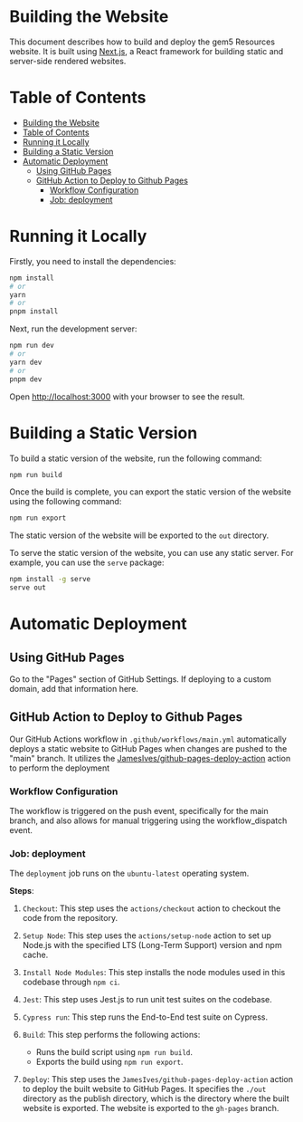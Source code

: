 # Building the Website

This document describes how to build and deploy the gem5 Resources website. It is built using [Next.js](https://nextjs.org/), a React framework for building static and server-side rendered websites.
# Table of Contents
- [Building the Website](#building-the-website)
- [Table of Contents](#table-of-contents)
- [Running it Locally](#running-it-locally)
- [Building a Static Version](#building-a-static-version)
- [Automatic Deployment](#automatic-deployment)
  - [Using GitHub Pages](#using-github-pages)
  - [GitHub Action to Deploy to Github Pages](#github-action-to-deploy-to-github-pages)
    - [Workflow Configuration](#workflow-configuration)
    - [Job: deployment](#job-deployment)

# Running it Locally

Firstly, you need to install the dependencies:

```bash
npm install
# or
yarn
# or
pnpm install
```

Next, run the development server:

```bash
npm run dev
# or
yarn dev
# or
pnpm dev
```

Open [http://localhost:3000](http://localhost:3000) with your browser to see the result.

# Building a Static Version

To build a static version of the website, run the following command:

```bash
npm run build
```

Once the build is complete, you can export the static version of the website using the following command:

```bash
npm run export
```

The static version of the website will be exported to the `out` directory.

To serve the static version of the website, you can use any static server. For example, you can use the `serve` package:

```bash
npm install -g serve
serve out
```

# Automatic Deployment

## Using GitHub Pages

Go to the "Pages" section of GitHub Settings. If deploying to a custom domain, add that information here.

## GitHub Action to Deploy to Github Pages

Our GitHub Actions workflow in `.github/workflows/main.yml` automatically deploys a static website to GitHub Pages when changes are pushed to the "main" branch. It utilizes the [JamesIves/github-pages-deploy-action](https://github.com/marketplace/actions/deploy-to-github-pages) action to perform the deployment

### Workflow Configuration

The workflow is triggered on the push event, specifically for the main branch, and also allows for manual triggering using the workflow_dispatch event.

### Job: deployment

The `deployment` job runs on the `ubuntu-latest` operating system.

**Steps**:

1. `Checkout`: This step uses the `actions/checkout` action to checkout the code from the repository.
2. `Setup Node`: This step uses the `actions/setup-node` action to set up Node.js with the specified LTS (Long-Term Support) version and npm cache.
3. `Install Node Modules`: This step installs the node modules used in this codebase through `npm ci`.
4. `Jest`: This step uses Jest.js to run unit test suites on the codebase.
5. `Cypress run`: This step runs the End-to-End test suite on Cypress.
6. `Build`: This step performs the following actions:

    - Runs the build script using `npm run build`.
    - Exports the build using `npm run export`.

7. `Deploy`: This step uses the `JamesIves/github-pages-deploy-action` action to deploy the built website to GitHub Pages. It specifies the `./out` directory as the publish directory, which is the directory where the built website is exported. The website is exported to the `gh-pages` branch.
